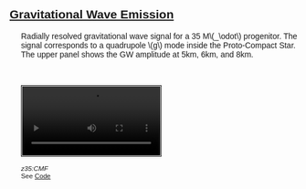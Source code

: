 ## <u>Gravitational Wave Emission</u> 
<html>
<head>
<meta name="viewport" content="width=device-width, initial-scale=1.0">
<style>
body {
  background-image: url('pictures/nightsky.jpg');
  font-family: Arial, Helvetica, sans-serif;

  background-repeat: no-repeat;
  background-attachment: fixed; 
  background-size: 100% 100%;
}
video {
  height: auto;
 width: 50%;
}div {
  margin-top: 5px;
  margin-bottom: 10px;
  margin-left: 20px;
}

</head>
</style>

<div>
<p> 
Radially resolved gravitational wave signal for a 35 M\(_\odot\) progenitor.
The signal corresponds to a quadrupole \(g\) mode inside the Proto-Compact Star. 
The upper panel shows the GW amplitude at 5km, 6km, and 8km.
</p>
<br>
<br>
<video width="200" playsinline style="padding:1px;border:1px solid black;"
controls="controls" loop="true" autoplay="true" src="/videos/heatmap_z35_cmf.mp4">
</video>
<p><small><i> z35:CMF </i></small> <br>
<small>See <a href="https://github.com/PiaJakobus/GW_extraction">Code</a>
</p>
</div>

